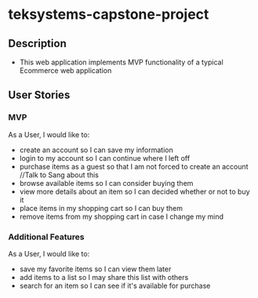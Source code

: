# teksystems-capstone-project

## Description
* This web application implements MVP functionality of a typical Ecommerce web application 

## User Stories
### MVP
As a User, I would like to:
* create an account so I can save my information
* login to my account so I can continue where I left off
* purchase items as a guest so that I am not forced to create an account //Talk to Sang about this
* browse available items so I can consider buying them
* view more details about an item so I can decided whether or not to buy it  
* place items in my shopping cart so I can buy them
* remove items from my shopping cart in case I change my mind

### Additional Features
As a User, I would like to:
* save my favorite items so I can view them later
* add items to a list so I may share this list with others
* search for an item so I can see if it's available for purchase
